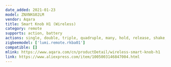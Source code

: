 ```yaml
---
date_added: 2021-01-23
model: ZNXNKG02LM
vendor: Aqara
title: Smart Knob H1 (Wireless)
category: remote
supports: action, battery
actions: single, double, triple, quadruple, many, hold, release, shake, clockwise, counterclockwise
zigbeemodel: ['lumi.remote.rkba01']
compatible: []
mlink: https://www.aqara.com/cn/productDetail/wireless-smart-knob-h1
link: https://www.aliexpress.com/item/1005003146847004.html
---
```

